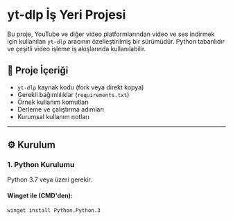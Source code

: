 # yt-dlp İş Yeri Projesi

Bu proje, YouTube ve diğer video platformlarından video ve ses indirmek için kullanılan `yt-dlp` aracının özelleştirilmiş bir sürümüdür. Python tabanlıdır ve çeşitli video işleme iş akışlarında kullanılabilir.

## 📁 Proje İçeriği

- `yt-dlp` kaynak kodu (fork veya direkt kopya)
- Gerekli bağımlılıklar (`requirements.txt`)
- Örnek kullanım komutları
- Derleme ve çalıştırma adımları
- Kurumsal kullanım notları

---

## ⚙️ Kurulum

### 1. Python Kurulumu

Python 3.7 veya üzeri gerekir.

#### Winget ile (CMD'den):
```bash
winget install Python.Python.3
